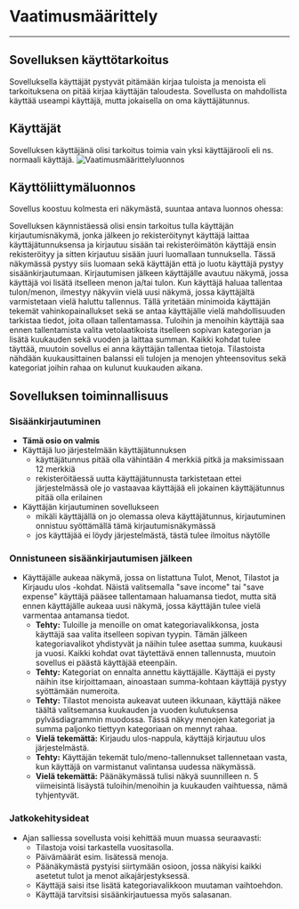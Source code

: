 # Vaatimusmäärittely
_____________________

## Sovelluksen käyttötarkoitus
Sovelluksella käyttäjät pystyvät pitämään kirjaa tuloista ja menoista eli tarkoituksena on pitää kirjaa käyttäjän taloudesta. Sovellusta on mahdollista käyttää useampi käyttäjä, mutta jokaisella on oma käyttäjätunnus. 


## Käyttäjät
Sovelluksen käyttäjänä olisi tarkoitus toimia vain yksi käyttäjärooli eli ns. normaali käyttäjä. 
![Vaatimusmäärittelyluonnos](https://user-images.githubusercontent.com/93583969/145101911-834817d1-7e65-4f0c-b586-16e6c601be02.jpg)


## Käyttöliittymäluonnos
Sovellus koostuu kolmesta eri näkymästä, suuntaa antava luonnos ohessa:

Sovelluksen käynnistäessä olisi ensin tarkoitus tulla käyttäjän kirjautumisnäkymä, jonka jälkeen jo rekisteröitynyt käyttäjä laittaa käyttäjätunnuksensa ja kirjautuu sisään tai rekisteröimätön käyttäjä ensin rekisteröityy ja sitten kirjautuu sisään juuri luomallaan tunnuksella. Tässä näkymässä pystyy siis luomaan sekä käyttäjän että jo luotu käyttäjä pystyy sisäänkirjautumaan. Kirjautumisen jälkeen käyttäjälle avautuu näkymä, jossa käyttäjä voi lisätä itselleen menon ja/tai tulon. Kun käyttäjä haluaa tallentaa tulon/menon, ilmestyy näkyviin vielä uusi näkymä, jossa käyttäjältä varmistetaan vielä haluttu tallennus. Tällä yritetään minimoida käyttäjän tekemät vahinkopainallukset sekä se antaa käyttäjälle vielä mahdollisuuden tarkistaa tiedot, joita ollaan tallentamassa. Tuloihin ja menoihin käyttäjä saa ennen tallentamista valita vetolaatikoista itselleen sopivan kategorian ja lisätä kuukauden sekä vuoden ja laittaa summan. Kaikki kohdat tulee täyttää, muutoin sovellus ei anna käyttäjän tallentaa tietoja. Tilastoista nähdään kuukausittainen balanssi eli tulojen ja menojen yhteensovitus sekä kategoriat joihin rahaa on kulunut kuukauden aikana.


## Sovelluksen toiminnallisuus
### Sisäänkirjautuminen 
- **Tämä osio on valmis**
- Käyttäjä luo järjestelmään käyttäjätunnuksen
	- käyttäjätunnus pitää olla vähintään 4 merkkiä pitkä ja maksimissaan 12 merkkiä
	- rekisteröitäessä uutta käyttäjätunnusta tarkistetaan ettei järjestelmässä ole jo vastaavaa käyttäjää eli jokainen käyttäjätunnus pitää olla erilainen
- Käyttäjän kirjautuminen sovellukseen
	- mikäli käyttäjällä on jo olemassa oleva käyttäjätunnus, kirjautuminen onnistuu syöttämällä tämä kirjautumisnäkymässä
	- jos käyttäjää ei löydy järjestelmästä, tästä tulee ilmoitus näytölle

### Onnistuneen sisäänkirjautumisen jälkeen
- Käyttäjälle aukeaa näkymä, jossa on listattuna Tulot, Menot, Tilastot ja Kirjaudu ulos -kohdat. Näistä valitsemalla "save income" tai "save expense" käyttäjä pääsee tallentamaan haluamansa tiedot, mutta sitä ennen käyttäjälle aukeaa uusi näkymä, jossa käyttäjän tulee vielä varmentaa antamansa tiedot.
	- **Tehty:** Tuloille ja menoille on omat kategoriavalikkonsa, josta käyttäjä saa valita itselleen sopivan tyypin. Tämän jälkeen kategoriavalikot yhdistyvät ja näihin tulee asettaa summa, kuukausi ja vuosi. Kaikki kohdat ovat täytettävä ennen tallennusta, muutoin sovellus ei päästä käyttäjää eteenpäin.
	- **Tehty:** Kategoriat on ennalta annettu käyttäjälle. Käyttäjä ei pysty näihin itse kirjoittamaan, ainoastaan summa-kohtaan käyttäjä pystyy syöttämään numeroita.
	- **Tehty:** Tilastot menoista aukeavat uuteen ikkunaan, käyttäjä näkee täältä valitsemansa kuukauden ja vuoden kulutuksensa pylväsdiagrammin muodossa. Tässä näkyy menojen kategoriat ja summa paljonko tiettyyn kategoriaan on mennyt rahaa. 
	- **Vielä tekemättä:** Kirjaudu ulos-nappula, käyttäjä kirjautuu ulos järjestelmästä.
	- **Tehty:** Käyttäjän tekemät tulo/meno-tallennukset tallennetaan vasta, kun käyttäjä on varmistanut valintansa uudessa näkymässä.
	- **Vielä tekemättä:** Päänäkymässä tulisi näkyä suunnilleen n. 5 viimeisintä lisäystä tuloihin/menoihin ja kuukauden vaihtuessa, nämä tyhjentyvät. 

### Jatkokehitysideat
- Ajan salliessa sovellusta voisi kehittää muun muassa seuraavasti:
	- Tilastoja voisi tarkastella vuositasolla.
	- Päivämäärät esim. lisätessä menoja.
	- Päänäkymästä pystyisi siirtymään osioon, jossa näkyisi kaikki asetetut tulot ja menot aikajärjestyksessä.
	- Käyttäjä saisi itse lisätä kategoriavalikkoon muutaman vaihtoehdon.
	- Käyttäjä tarvitsisi sisäänkirjautuessa myös salasanan.

